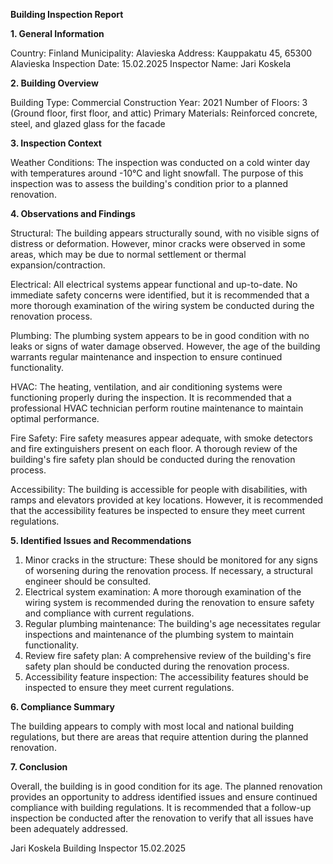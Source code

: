  **Building Inspection Report**

**1. General Information**

Country: Finland
Municipality: Alavieska
Address: Kauppakatu 45, 65300 Alavieska
Inspection Date: 15.02.2025
Inspector Name: Jari Koskela

**2. Building Overview**

Building Type: Commercial
Construction Year: 2021
Number of Floors: 3 (Ground floor, first floor, and attic)
Primary Materials: Reinforced concrete, steel, and glazed glass for the facade

**3. Inspection Context**

Weather Conditions: The inspection was conducted on a cold winter day with temperatures around -10°C and light snowfall. The purpose of this inspection was to assess the building's condition prior to a planned renovation.

**4. Observations and Findings**

Structural: The building appears structurally sound, with no visible signs of distress or deformation. However, minor cracks were observed in some areas, which may be due to normal settlement or thermal expansion/contraction.

Electrical: All electrical systems appear functional and up-to-date. No immediate safety concerns were identified, but it is recommended that a more thorough examination of the wiring system be conducted during the renovation process.

Plumbing: The plumbing system appears to be in good condition with no leaks or signs of water damage observed. However, the age of the building warrants regular maintenance and inspection to ensure continued functionality.

HVAC: The heating, ventilation, and air conditioning systems were functioning properly during the inspection. It is recommended that a professional HVAC technician perform routine maintenance to maintain optimal performance.

Fire Safety: Fire safety measures appear adequate, with smoke detectors and fire extinguishers present on each floor. A thorough review of the building's fire safety plan should be conducted during the renovation process.

Accessibility: The building is accessible for people with disabilities, with ramps and elevators provided at key locations. However, it is recommended that the accessibility features be inspected to ensure they meet current regulations.

**5. Identified Issues and Recommendations**

1. Minor cracks in the structure: These should be monitored for any signs of worsening during the renovation process. If necessary, a structural engineer should be consulted.
2. Electrical system examination: A more thorough examination of the wiring system is recommended during the renovation to ensure safety and compliance with current regulations.
3. Regular plumbing maintenance: The building's age necessitates regular inspections and maintenance of the plumbing system to maintain functionality.
4. Review fire safety plan: A comprehensive review of the building's fire safety plan should be conducted during the renovation process.
5. Accessibility feature inspection: The accessibility features should be inspected to ensure they meet current regulations.

**6. Compliance Summary**

The building appears to comply with most local and national building regulations, but there are areas that require attention during the planned renovation.

**7. Conclusion**

Overall, the building is in good condition for its age. The planned renovation provides an opportunity to address identified issues and ensure continued compliance with building regulations. It is recommended that a follow-up inspection be conducted after the renovation to verify that all issues have been adequately addressed.

Jari Koskela
Building Inspector
15.02.2025